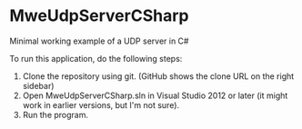 MweUdpServerCSharp
==================

Minimal working example of a UDP server in C#

To run this application, do the following steps:

1. Clone the repository using git. (GitHub shows the clone URL on the right sidebar)
2. Open MweUdpServerCSharp.sln in Visual Studio 2012 or later (it might work in earlier versions, but I'm not sure).
3. Run the program.